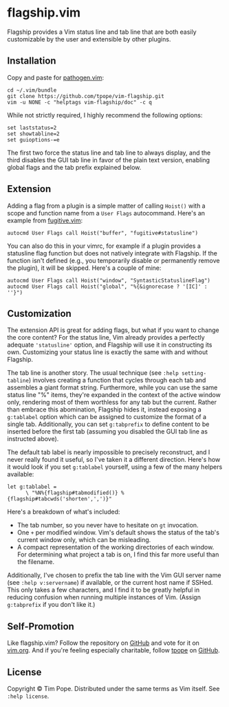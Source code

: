 # flagship.vim

Flagship provides a Vim status line and tab line that are both easily
customizable by the user and extensible by other plugins.

## Installation

Copy and paste for [pathogen.vim](https://github.com/tpope/vim-pathogen):

    cd ~/.vim/bundle
    git clone https://github.com/tpope/vim-flagship.git
    vim -u NONE -c "helptags vim-flagship/doc" -c q

While not strictly required, I highly recommend the following options:

    set laststatus=2
    set showtabline=2
    set guioptions-=e

The first two force the status line and tab line to always display, and the
third disables the GUI tab line in favor of the plain text version, enabling
global flags and the tab prefix explained below.

## Extension

Adding a flag from a plugin is a simple matter of calling `Hoist()` with a
scope and function name from a `User Flags` autocommand.  Here's an example
from [fugitive.vim](https://github.com/tpope/vim-fugitive):

    autocmd User Flags call Hoist("buffer", "fugitive#statusline")

You can also do this in your vimrc, for example if a plugin provides a
statusline flag function but does not natively integrate with Flagship.  If
the function isn't defined (e.g., you temporarily disable or permanently
remove the plugin), it will be skipped.  Here's a couple of mine:

    autocmd User Flags call Hoist("window", "SyntasticStatuslineFlag")
    autocmd User Flags call Hoist("global", "%{&ignorecase ? '[IC]' : ''}")

## Customization

The extension API is great for adding flags, but what if you want to change
the core content?  For the status line, Vim already provides a perfectly
adequate `'statusline'` option, and Flagship will use it in constructing its
own.  Customizing your status line is exactly the same with and without
Flagship.

The tab line is another story.  The usual technique (see
`:help setting-tabline`) involves creating a function that cycles through each
tab and assembles a giant format string.  Furthermore, while you can use the
same status line "%" items, they're expanded in the context of the active
window only, rendering most of them worthless for any tab but the current.
Rather than embrace this abomination, Flagship hides it, instead exposing
a `g:tablabel` option which can be assigned to customize the format of a
single tab.  Additionally, you can set `g:tabprefix` to define content to be
inserted before the first tab (assuming you disabled the GUI tab line as
instructed above).

The default tab label is nearly impossible to precisely reconstruct, and I
never really found it useful, so I've taken it a different direction.  Here's
how it would look if you set `g:tablabel` yourself, using a few of the many
helpers available:

    let g:tablabel =
          \ "%N%{flagship#tabmodified()} %{flagship#tabcwds('shorten',',')}"

Here's a breakdown of what's included:

* The tab number, so you never have to hesitate on `gt` invocation.
* One `+` per modified window.  Vim's default shows the status of the tab's
  current window only, which can be misleading.
* A compact representation of the working directories of each window.  For
  determining what project a tab is on, I find this far more useful than the
  filename.

Additionally, I've chosen to prefix the tab line with the Vim GUI server name
(see `:help v:servername`) if available, or the current host name if SSHed.
This only takes a few characters, and I find it to be greatly helpful in
reducing confusion when running multiple instances of Vim.  (Assign
`g:tabprefix` if you don't like it.)

## Self-Promotion

Like flagship.vim?  Follow the repository on
[GitHub](https://github.com/tpope/vim-flagship) and vote for it on
[vim.org](http://www.vim.org/scripts/script.php?script_id=5199).  And if
you're feeling especially charitable, follow [tpope](http://tpo.pe/) on
[GitHub](https://github.com/tpope).

## License

Copyright © Tim Pope.  Distributed under the same terms as Vim itself.
See `:help license`.
